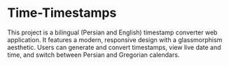 # Time-Timestamps
This project is a bilingual (Persian and English) timestamp converter web application. It features a modern, responsive design with a glassmorphism aesthetic. Users can generate and convert timestamps, view live date and time, and switch between Persian and Gregorian calendars. 
